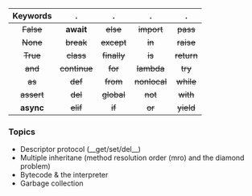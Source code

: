 Keywords  | .          | .         | .          | . 
:--------:|:----------:|:---------:|:----------:|:-----:
~~False~~ |**await**   |~~else~~   |~~import~~  |~~pass~~
~~None~~  |~~break~~   |~~except~~ |~~in~~      |~~raise~~
~~True~~  |~~class~~   |~~finally~~|~~is~~      |~~return~~
~~and~~   |~~continue~~|~~for~~    |~~lambda~~  |~~try~~
~~as~~    |~~def~~     |~~from~~   |~~nonlocal~~|~~while~~
~~assert~~|~~del~~     |~~global~~ |~~not~~     |~~with~~
**async** |~~elif~~    |~~if~~     |~~or~~      |~~yield~~

### Topics

* Descriptor protocol (\_\_get/set/del\_\_)
* Multiple inheritane (method resolution order (mro) and the diamond problem)
* Bytecode & the interpreter
* Garbage collection
